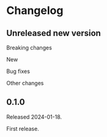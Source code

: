# Changelog

## Unreleased new version

Breaking changes

New

Bug fixes

Other changes

## 0.1.0

Released 2024-01-18.

First release.

